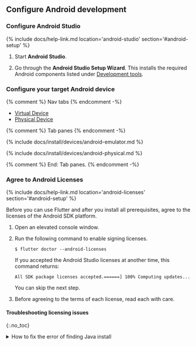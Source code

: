 ## Configure Android development

### Configure Android Studio

{% include docs/help-link.md location='android-studio' section='#android-setup' %}

1. Start **Android Studio**.

1. Go through the **Android Studio Setup Wizard**.
   This installs the required Android components listed under
   [Development tools](#development-tools).

### Configure your target Android device

{% comment %} Nav tabs {% endcomment -%}
<ul class="nav nav-tabs" id="android-devices-vp" role="tablist">
    <li class="nav-item">
        <a class="nav-link active" id="virtual-tab" href="#virtual" role="tab" aria-controls="virtual" aria-selected="true">Virtual Device</a>
    </li>
    <li class="nav-item">
        <a class="nav-link" id="physical-tab" href="#physical" role="tab" aria-controls="physical" aria-selected="false">Physical Device</a>
    </li>
</ul>

{% comment %} Tab panes {% endcomment -%}
<div class="tab-content">

<div class="tab-pane active" id="virtual" role="tabpanel" aria-labelledby="virtual-tab" markdown="1">

{% include docs/install/devices/android-emulator.md %}

</div>

<div class="tab-pane active" id="physical" role="tabpanel" aria-labelledby="physical-tab" markdown="1">

{% include docs/install/devices/android-physical.md %}

</div>
</div>
{% comment %} End: Tab panes. {% endcomment -%}

### Agree to Android Licenses

{% include docs/help-link.md location='android-licenses' section='#android-setup' %}

Before you can use Flutter and after you install all prerequisites,
agree to the licenses of the Android SDK platform.

1. Open an elevated console window.

1. Run the following command to enable signing licenses.

   ```terminal
   $ flutter doctor --android-licenses
   ```

   If you accepted the Android Studio licenses at another time,
   this command returns:

   ```terminal
   All SDK package licenses accepted.======] 100% Computing updates...
   ```

   You can skip the next step.

1. Before agreeing to the terms of each license,
   read each with care.

#### Troubleshooting licensing issues
{:.no_toc}

<details markdown="1">
<summary>How to fix the error of finding Java install</summary>

You may have an issue with the Android SDK locating the Java SDK.

```terminal
$ flutter doctor --android-licenses

ERROR: JAVA_HOME is set to an invalid directory: /Applications/Android\ Studio.app/Contents/jre/Contents/Home

Please set the JAVA_HOME variable in your environment to match the
location of your Java installation.

Android sdkmanager tool was found, but failed to run
(/Users/atsansone/Library/Android/sdk/cmdline-tools/latest/bin/sdkmanager): "exited code 1".
Try re-installing or updating your Android SDK,
visit https://flutter.dev/docs/get-started/install/macos#android-setup for detailed instructions.
```

The `flutter doctor` command returns this error because of how the `JAVA_HOME`
variable was set. When you add the path to `JAVA_HOME`, you can add a backslash
to the space between `Android` and `Studio` or enclose the entire path in
matching quotes. You cannot do _both_.

Look for your `JAVA_HOME` path in your appropriate shell resource file
and change it to:

```conf
export JAVA_HOME="/Applications/Android Studio.app/Contents/jre/Contents/Home"
```

Do not include the backslash between `Android` and `Studio`.

To load this updated environment variable, reload your shell.
This example uses the `zsh` resource file.

```terminal
source ~/.zshrc
```
</details>
